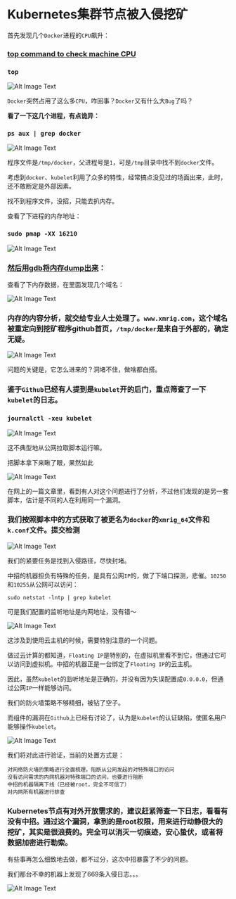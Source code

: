 # Kubernetes集群节点被入侵挖矿

首先发现几个`Docker`进程的`CPU`飙升：

### [top command to check machine CPU](https://github.com/Chao-Xi/JacobTechBlog/blob/master/ops/top_command.md) 

### `top`

![Alt Image Text](images/security/secu3_1.jpg "Body image")


`Docker`突然占用了这么多`CPU`，咋回事？`Docker`又有什么大`Bug`了吗？

**看了一下这几个进程，有点诡异：**

### `ps aux | grep docker`

![Alt Image Text](images/security/secu3_2.jpg "Body image")

程序文件是`/tmp/docker`，父进程号是`1`，可是`/tmp`目录中找不到`docker`文件。

考虑到`docker`、`kubelet`利用了众多的特性，经常搞点没见过的场面出来，此时，还不敢断定是外部因素。

找不到程序文件，没招，只能去扒内存。

查看了下进程的内存地址：

### `sudo pmap -XX 16210`

![Alt Image Text](images/security/secu3_3.jpg "Body image")

### [然后用gdb将内存dump出来](https://sourceware.org/gdb/onlinedocs/gdb/Dump_002fRestore-Files.html)：

查看了下内存数据，在里面发现几个域名：

![Alt Image Text](images/security/secu3_4.jpg "Body image")


### 内存的内容分析，就交给专业人士处理了。`www.xmrig.com`，这个域名被重定向到挖矿程序github首页，`/tmp/docker`是来自于外部的，确定无疑。

![Alt Image Text](images/security/secu3_5.jpg "Body image")

问题的关键是，它怎么进来的？洞堵不住，做啥都白搭。

### 鉴于`Github`已经有人提到是`kubelet`开的后门，重点筛查了一下`kubelet`的日志。

### `journalctl -xeu kubelet`

![Alt Image Text](images/security/secu3_6.jpg "Body image")

这不典型地从公网拉取脚本运行嘛。

把脚本拿下来瞅了眼，果然如此

![Alt Image Text](images/security/secu3_7.jpg "Body image")

在网上的一篇文章里，看到有人对这个问题进行了分析，不过他们发现的是另一套脚本，估计是不同的人在利用同一个漏洞。

### 我们按照脚本中的方式获取了被更名为`docker`的`xmrig_64`文件和`k.conf`文件。提交检测

![Alt Image Text](images/security/secu3_8.jpg "Body image")

我们的紧要任务是找到入侵路径，尽快封堵。

中招的机器担负有特殊的任务，是具有公网`IP`的，做了下端口探测，悲催。`10250`和`10255`从公网可以访问：

```
sudo netstat -lntp | grep kubelet
```

可是我们配置的监听地址是内网地址，没有错～

![Alt Image Text](images/security/secu3_9.jpg "Body image")

这涉及到使用云主机的时候，需要特别注意的一个问题。

做过云计算的都知道，`Floating IP`是特别的，在虚拟机里看不到它，但通过它可以访问到虚拟机。中招的机器正是一台绑定了`Floating IP`的云主机。

因此，虽然`kubelet`的监听地址是正确的，并没有因为失误配置成`0.0.0.0`，但通过公网`IP`一样能够访问。

我们的防火墙策略不够精细，被钻了空子。

而组件的漏洞在`Github`上已经有讨论了，认为是`kubelet`的认证缺陷，使匿名用户能够操作`kubelet`。

![Alt Image Text](images/security/secu3_10.jpg "Body image")

我们将对此进行验证，当前的处置方式是：

```
对网络防火墙的策略进行全面梳理，阻断从公网发起的对特殊端口的访问
没有访问需求的内网机器对特殊端口的访问，也要进行阻断
中招的机器隔离下线（已经被root，完全不可信了）
对内网所有机器进行排查
```
### Kubernetes节点有对外开放需求的，建议赶紧筛查一下日志，看看有没有中招。通过这个漏洞，拿到的是root权限，用来进行动静很大的挖矿，其实是很浪费的。完全可以消灭一切痕迹，安心蛰伏，或者将数据加密进行勒索。

有些事再怎么细致地去做，都不过分，这次中招暴露了不少的问题。

我们那台不幸的机器上发现了669条入侵日志。。。

![Alt Image Text](images/security/secu3_11.jpg "Body image")

